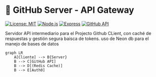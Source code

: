 # 🌿 GitHub Server - API Gateway

[![License: MIT](https://img.shields.io/badge/License-MIT-green.svg)](https://opensource.org/licenses/MIT)
[![Node.js](https://img.shields.io/badge/Node.js-18+-339933?logo=node.js)](https://nodejs.org/)
[![Express](https://img.shields.io/badge/Express-4.x-000000?logo=express)](https://expressjs.com/)
[![GitHub API](https://img.shields.io/badge/GitHub_API-v4-181717?logo=github)](https://docs.github.com/es/rest)

Servidor API intermediario para el Projecto Github CLient, con caché de respuestas y gestión segura baisca de  tokens. uso de Neon db para el manejo de bases de datos

```mermaid
graph LR
    A[Cliente] --> B{Server}
    B --> C[GitHub API]
    B --> D[(Redis Cache)]
    B --> E[Auth0]